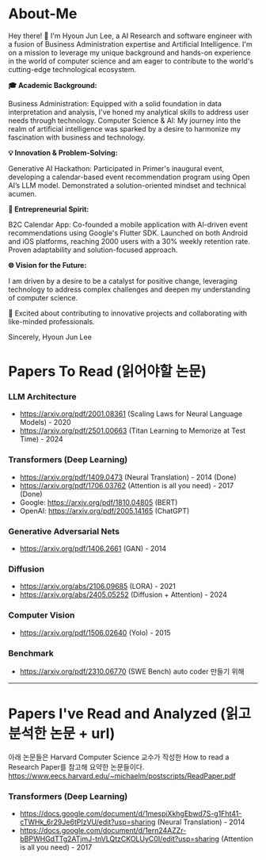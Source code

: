 # About-Me

Hey there! 👋 I'm Hyoun Jun Lee, a AI Research and software engineer with a fusion of Business Administration expertise and Artificial Intelligence. I'm on a mission to leverage my unique background and hands-on experience in the world of computer science and am eager to contribute to the world's cutting-edge technological ecosystem.

**🎓 Academic Background:**

Business Administration: Equipped with a solid foundation in data interpretation and analysis, I've honed my analytical skills to address user needs through technology.
Computer Science & AI: My journey into the realm of artificial intelligence was sparked by a desire to harmonize my fascination with business and technology.
 
**💡 Innovation & Problem-Solving:**

Generative AI Hackathon: Participated in Primer's inaugural event, developing a calendar-based event recommendation program using Open AI’s LLM model. Demonstrated a solution-oriented mindset and technical acumen.

**🚀 Entrepreneurial Spirit:**

B2C Calendar App: Co-founded a mobile application with AI-driven event recommendations using Google's Flutter SDK. Launched on both Android and iOS platforms, reaching 2000 users with a 30% weekly retention rate. Proven adaptability and solution-focused approach.

**🌐 Vision for the Future:**

I am driven by a desire to be a catalyst for positive change, leveraging technology to address complex challenges and deepen my understanding of computer science.

🤝 Excited about contributing to innovative projects and collaborating with like-minded professionals.

Sincerely,
Hyoun Jun Lee




# Papers To Read (읽어야할 논문) 

### LLM Architecture 
- https://arxiv.org/pdf/2001.08361 (Scaling Laws for Neural Language Models) - 2020 
- https://arxiv.org/pdf/2501.00663 (Titan Learning to Memorize at Test Time) - 2024


### Transformers (Deep Learning)
- https://arxiv.org/pdf/1409.0473 (Neural Translation) - 2014 (Done)
- https://arxiv.org/pdf/1706.03762 (Attention is all you need) - 2017 (Done) 
- Google: https://arxiv.org/pdf/1810.04805 (BERT)
- OpenAI: https://arxiv.org/pdf/2005.14165 (ChatGPT)

### Generative Adversarial Nets
- https://arxiv.org/pdf/1406.2661 (GAN) - 2014

### Diffusion
- https://arxiv.org/abs/2106.09685 (LORA) - 2021
- https://arxiv.org/abs/2405.05252 (Diffusion + Attention) - 2024

### Computer Vision 
- https://arxiv.org/pdf/1506.02640 (Yolo) - 2015

### Benchmark 
- https://arxiv.org/pdf/2310.06770 (SWE Bench) auto coder 만들기 위해

------------------------------------------------------------------------------------------------
# Papers I've Read and Analyzed (읽고 분석한 논문 +  url) 
아래 논문들은 Harvard Computer Science 교수가 작성한 How to read a Research Paper를 참고해 요약한 논문들이다. 
https://www.eecs.harvard.edu/~michaelm/postscripts/ReadPaper.pdf

### Transformers (Deep Learning) 
- https://docs.google.com/document/d/1mespiXkhgEbwd7S-g1Fht41-cTWHk_6r29Je6tPIzVU/edit?usp=sharing (Neural Translation) - 2014
- https://docs.google.com/document/d/1ern24AZZr-bBPWHGdTTg2ATjmJ-tnVLQtzCKOLUyC0I/edit?usp=sharing (Attention is all you need) - 2017

